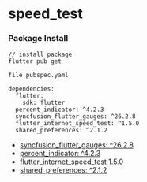 # speed_test


### Package Install 
```
// install package 
flutter pub get 
```
```
file pubspec.yaml

dependencies:
  flutter:
    sdk: flutter
  percent_indicator: ^4.2.3
  syncfusion_flutter_gauges: ^26.2.8
  flutter_internet_speed_test: ^1.5.0
  shared_preferences: ^2.1.2
```
- [syncfusion_flutter_gauges: ^26.2.8](https://docs.flutter.dev/get-started/codelab](https://pub.dev/packages/syncfusion_flutter_gauges/install))
- [percent_indicator: ^4.2.3](https://docs.flutter.dev/cookbook](https://pub.dev/packages/percent_indicator/install))
- [flutter_internet_speed_test 1.5.0](https://pub.dev/packages/flutter_internet_speed_test)
- [shared_preferences: ^2.1.2](https://pub.dev/packages/shared_preferences)

